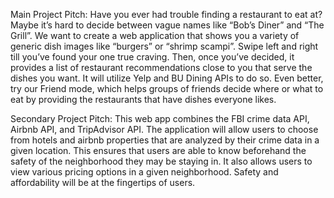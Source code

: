Main Project Pitch:
Have you ever had trouble finding a restaurant to eat at? Maybe it’s hard to decide between vague names like “Bob’s Diner” and “The Grill”. We want to create a web application that shows you a variety of generic dish images like “burgers” or “shrimp scampi”. Swipe left and right till you’ve found your one true craving. Then, once you’ve decided, it provides a list of restaurant recommendations close to you that serve the dishes you want. It will utilize Yelp and BU Dining APIs to do so. Even better, try our Friend mode, which helps groups of friends decide where or what to eat by providing the restaurants that have dishes everyone likes.

Secondary Project Pitch:
This web app combines the FBI crime data API, Airbnb API, and TripAdvisor API. The application will allow users to choose from hotels and airbnb properties that are analyzed by their crime data in a given location. This ensures that users are able to know beforehand the safety of the neighborhood they may be staying in. It also allows users to view various pricing options in a given neighborhood. Safety and affordability will be at the fingertips of users.



